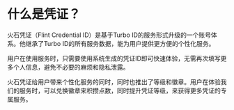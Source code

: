 # 什么是凭证？
火石凭证（Flint Credential ID）是基于Turbo ID的服务形式升级的一个账号体系。他继承了Turbo ID的所有服务数据，能为用户提供更方便的个性化服务。

用户在使用服务时，只需要使用系统生成的凭证ID即可快速体验，无需再次填写更多个人信息，避免不必要的麻烦和隐私泄露。

火石凭证给用户带来个性化服务的同时，同时也推出了等级和徽章。用户在体验我们的服务时，可以兑换徽章来积攒点数，同时提升凭证等级，来获得更多凭证的专属服务。
